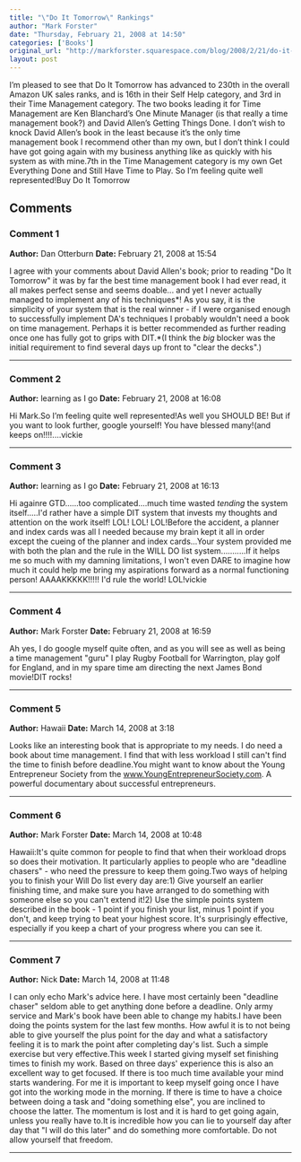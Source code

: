 ```yaml
---
title: "\"Do It Tomorrow\" Rankings"
author: "Mark Forster"
date: "Thursday, February 21, 2008 at 14:50"
categories: ['Books']
original_url: "http://markforster.squarespace.com/blog/2008/2/21/do-it-tomorrow-rankings.html"
layout: post
---
```


I’m pleased to see that Do It Tomorrow has advanced to 230th in the overall Amazon UK sales ranks, and is 16th in their Self Help category, and 3rd in their Time Management category. The two books leading it for Time Management are Ken Blanchard’s One Minute Manager (is that really a time management book?) and David Allen’s Getting Things Done. I don’t wish to knock David Allen’s book in the least because it’s the only time management book I recommend other than my own, but I don’t think I could have got going again with my business anything like as quickly with his system as with mine.7th in the Time Management category is my own Get Everything Done and Still Have Time to Play. So I’m feeling quite well represented!Buy Do It Tomorrow

## Comments

### Comment 1
**Author:** Dan Otterburn
**Date:** February 21, 2008 at 15:54

I agree with your comments about David Allen's book; prior to reading "Do It Tomorrow" it was by far the best time management book I had ever read, it all makes perfect sense and seems doable... and yet I never actually managed to implement any of his techniques*! As you say, it is the simplicity of your system that is the real winner - if I were organised enough to successfully implement DA's techniques I probably wouldn't need a book on time management. Perhaps it is better recommended as further reading once one has fully got to grips with DIT.*(I think the _big_ blocker was the initial requirement to find several days up front to "clear the decks".)

---

### Comment 2
**Author:** learning as I go
**Date:** February 21, 2008 at 16:08

Hi Mark.So I’m feeling quite well represented!As well you SHOULD BE! But if you want to look further, google yourself! You have blessed many!(and keeps on!!!!....vickie

---

### Comment 3
**Author:** learning as I go
**Date:** February 21, 2008 at 16:13

Hi againre GTD......too complicated....much time wasted *tending* the system itself.....I'd rather have a simple DIT system that invests my thoughts and attention on the work itself! LOL! LOL! LOL!Before the accident, a planner and index cards was all I needed because my brain kept it all in order except the cueing of the planner and index cards...Your system provided me with both the plan and the rule in the WILL DO list system...........If it helps me so much with my damning limitations, I won't even DARE to imagine how much it could help me bring my aspirations forward as a normal functioning person! AAAAKKKKK!!!!! I'd rule the world! LOL!vickie

---

### Comment 4
**Author:** Mark Forster
**Date:** February 21, 2008 at 16:59

Ah yes, I do google myself quite often, and as you will see as well as being a time management "guru" I play Rugby Football for Warrington, play golf for England, and in my spare time am directing the next James Bond movie!DIT rocks!

---

### Comment 5
**Author:** Hawaii
**Date:** March 14, 2008 at 3:18

Looks like an interesting book that is appropriate to my needs. I do need a book about time management. I find that with less workload I still can't find the time to finish before deadline.You might want to know about the Young Entrepreneur Society from the <a href=http://www.YoungEntrepreneurSociety.com>www.YoungEntrepreneurSociety.com</a>. A powerful documentary about successful entrepreneurs.

---

### Comment 6
**Author:** Mark Forster
**Date:** March 14, 2008 at 10:48

Hawaii:It's quite common for people to find that when their workload drops so does their motivation. It particularly applies to people who are "deadline chasers" - who need the pressure to keep them going.Two ways of helping you to finish your Will Do list every day are:1) Give yourself an earlier finishing time, and make sure you have arranged to do something with someone else so you can't extend it!2) Use the simple points system described in the book - 1 point if you finish your list, minus 1 point if you don't, and keep trying to beat your highest score. It's surprisingly effective, especially if you keep a chart of your progress where you can see it.

---

### Comment 7
**Author:** Nick
**Date:** March 14, 2008 at 11:48

I can only echo Mark's advice here. I have most certainly been "deadline chaser" seldom able to get anything done before a deadline. Only army service and Mark's book have been able to change my habits.I have been doing the points system for the last few months. How awful it is to not being able to give yourself the plus point for the day and what a satisfactory feeling it is to mark the point after completing day's list. Such a simple exercise but very effective.This week I started giving myself set finishing times to finish my work. Based on three days' experience this is also an excellent way to get focused. If there is too much time available your mind starts wandering. For me it is important to keep myself going once I have got into the working mode in the morning. If there is time to have a choice between doing a task and "doing something else", you are inclined to choose the latter. The momentum is lost and it is hard to get going again, unless you really have to.It is incredible how you can lie to yourself day after day that "I will do this later" and do something more comfortable. Do not allow yourself that freedom.

---
